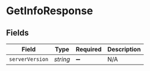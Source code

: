 # GetInfoResponse


## Fields

| Field              | Type               | Required           | Description        |
| ------------------ | ------------------ | ------------------ | ------------------ |
| `serverVersion`    | *string*           | :heavy_minus_sign: | N/A                |